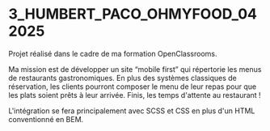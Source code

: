 # 3_HUMBERT_PACO_OHMYFOOD_042025
Projet réalisé dans le cadre de ma formation OpenClassrooms.

Ma mission est de développer un site “mobile first” qui répertorie les menus de restaurants gastronomiques.
En plus des systèmes classiques de réservation, les clients pourront composer le menu de leur repas pour que les plats soient prêts à leur arrivée.
Finis, les temps d'attente au restaurant !

L'intégration se fera principalement avec SCSS et CSS en plus d'un HTML conventionné en BEM.
